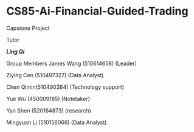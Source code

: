 # CS85-Ai-Financial-Guided-Trading
Capstone Project

Tutor

***Ling Qi***

Group Members
James Wang (510614658) (Leader)

Ziying Cen (510497327) (Data Analyst)

Chen Qimin(510490384) (Technology support)

Yue Wu (450009185) (Notetaker)

Yan Shen (520164873) (research)

Mingyuan Li (510156066) (Data Analyst)
